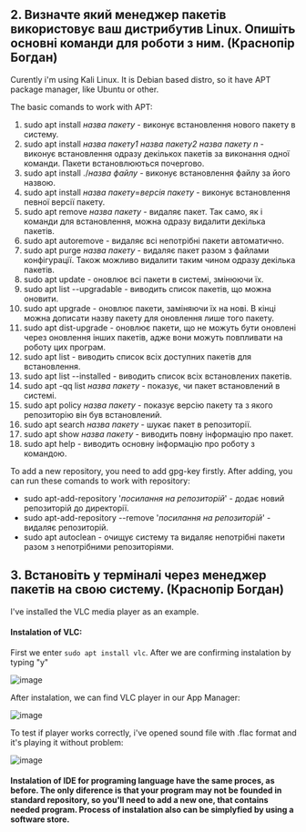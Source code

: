 ## 2. Визначте який менеджер пакетів використовує ваш дистрибутив Linux. Опишіть основні команди для роботи з ним. (Краснопір Богдан)

  Curently i'm using Kali Linux. It is Debian based distro, so it have APT package manager, like Ubuntu or other.

  The basic comands to work with APT:

  1. sudo apt install _назва пакету_ - виконує встановлення нового пакету в систему.
  2. sudo apt install _назва пакету1_ _назва пакету2_ _назва пакету n_ - виконує встановлення одразу декількох пакетів за виконання одної команди. Пакети встановлюються почергово.
  3. sudo apt install ./_назва файлу_ - виконує встановлення файлу за його назвою.
  4. sudo apt install _назва пакету_=_версія пакету_ - виконує встановлення певної версії пакету.
  5. sudo apt remove _назва пакету_ - видаляє пакет. Так само, як і команди для встановлення, можна одразу видалити декілька пакетів.
  6. sudo apt autoremove - видаляє всі непотрібні пакети автоматично.
  7. sudo apt purge _назва пакету_ - видаляє пакет разом з файлами конфігурації. Також можливо видалити таким чином одразу декілька пакетів.
  8. sudo apt update - оновлює всі пакети в системі, змінюючи їх.
  9. sudo apt list --upgradable - виводить список пакетів, що можна оновити.
  10. sudo apt upgrade - оновлює пакети, заміняючи їх на нові. В кінці можна дописати назву пакету для оновлення лише того пакету.
  11. sudo apt dist-upgrade - оновлює пакети, що не можуть бути оновлені через оновлення інших пакетів, адже вони можуть повпливати на роботу цих програм.
  12. sudo apt list - виводить список всіх доступних пакетів для встановлення.
  13. sudo apt list --installed - виводить список всіх встановлених пакетів.
  14. sudo apt -qq list _назва пакету_ - показує, чи пакет встановлений в системі.
  15. sudo apt policy _назва пакету_ - показує версію пакету та з якого репозиторію він був встановлений.
  16. sudo apt search _назва пакету_ - шукає пакет в репозиторії.
  17. sudo apt show _назва пакету_ - виводить повну інформацію про пакет.
  18. sudo apt help - виводить основну інформацію про роботу з командою.

  To add a new repository, you need to add gpg-key firstly. After adding, you can run these comands to work with repository:

  - sudo apt-add-repository '_посилання на репозиторій_' - додає новий репозиторій до директорії.
  - sudo apt-add-repository --remove '_посилання на репозиторій_' - видаляє репозиторій.
  - sudo apt autoclean - очищує систему та видаляє непотрібні пакети разом з непотрібними репозиторіями.

## 3. Встановіть у терміналі через менеджер пакетів на свою систему. (Краснопір Богдан)
  
  I've installed the VLC media player as an example.

#### Instalation of VLC:

  First we enter `sudo apt install vlc`. After we are confirming instalation by typing "y"
  
![image](https://github.com/user-attachments/assets/2202eb2c-dbcc-4fc8-ad85-eaaa4c30d7df)

  After instalation, we can find VLC player in our App Manager:
  
![image](https://github.com/user-attachments/assets/e1b0b0ef-8229-409a-8338-2ff51a55f4a7)

  To test if player works correctly, i've opened sound file with .flac format and it's playing it without problem:

![image](https://github.com/user-attachments/assets/b52c264e-f434-43c1-999d-7b929dad65af)

#### Instalation of IDE for programing language have the same proces, as before. The only diference is that your program may not be founded in standard repository, so you'll need to add a new one, that contains needed program. Process of instalation also can be simplyfied by using a software store.
